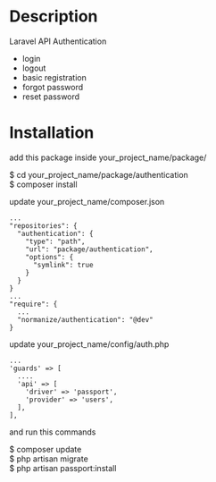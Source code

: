 # Description  

Laravel API Authentication  
* login  
* logout  
* basic registration  
* forgot password  
* reset password  

# Installation  

add this package inside your_project_name/package/

$ cd your_project_name/package/authentication  
$ composer install  

update your_project_name/composer.json  

```
...
"repositories": {
  "authentication": {
    "type": "path",
    "url": "package/authentication",
    "options": {
      "symlink": true
    }
  }
}
...
"require": {
  ...
  "normanize/authentication": "@dev"
}
```  

update your_project_name/config/auth.php  

```
...
'guards' => [
  ....
  'api' => [
    'driver' => 'passport',
    'provider' => 'users',
  ],
],
```  

and run this commands  

$ composer update  
$ php artisan migrate  
$ php artisan passport:install  
